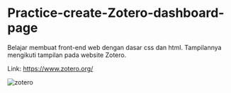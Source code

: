 # Practice-create-Zotero-dashboard-page
Belajar membuat front-end web dengan dasar css dan html.
Tampilannya mengikuti tampilan pada website Zotero. 

Link: https://www.zotero.org/

![zotero](https://user-images.githubusercontent.com/44547435/174474468-513f3715-fb1e-48c8-b2ca-764ccdc3daa5.png)
